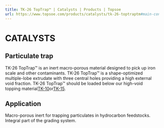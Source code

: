 ```yaml
---
title: TK-26 TopTrap™ | Catalysts | Products | Topsoe
url: https://www.topsoe.com/products/catalysts/tk-26-toptraptm#main-content
---
```


# CATALYSTS

## Particulate trap

TK-26 TopTrap™ is an inert macro-porous material designed to pick up iron scale and other contaminants. TK-26 TopTrap™ is a shape-optimized multiple-lobe extrudate with three central holes providing a high external void fraction. TK-26 TopTrap™ should be loaded below our high-void topping material[TK-10](/products/catalysts/tk-10)or[TK-15](/products/catalysts/tk-15).

## Application

Macro-porous inert for trapping particulates in hydrocarbon feedstocks. Integral part of the grading system.